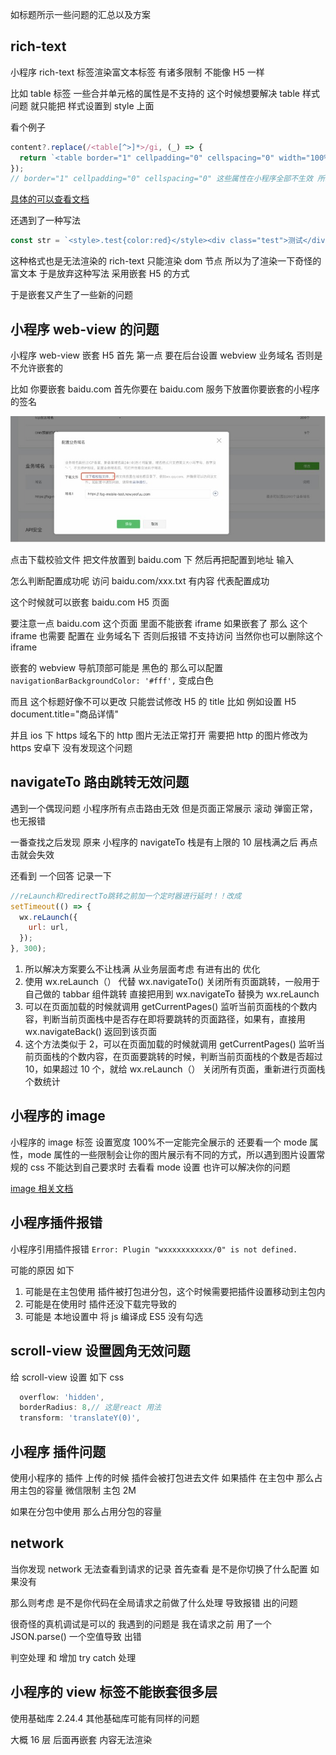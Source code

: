 如标题所示一些问题的汇总以及方案

## rich-text

小程序 rich-text 标签渲染富文本标签 有诸多限制 不能像 H5 一样

比如 table 标签 一些合并单元格的属性是不支持的 这个时候想要解决 table 样式问题 就只能把 样式设置到 style 上面

看个例子

```js
content?.replace(/<table[^>]*>/gi, (_) => {
  return `<table border="1" cellpadding="0" cellspacing="0" width="100%" bordercolor="#DFDFDF" style="border-collapse:collapse;"  >`;
});
// border="1" cellpadding="0" cellspacing="0" 这些属性在小程序全部不生效 所以要都设置到 style中
```

[具体的可以查看文档](https://developers.weixin.qq.com/miniprogram/dev/component/rich-text.html)

还遇到了一种写法

```js
const str = `<style>.test{color:red}</style><div class="test">测试</div>`;
```

这种格式也是无法渲染的 rich-text 只能渲染 dom 节点 所以为了渲染一下奇怪的富文本 于是放弃这种写法 采用嵌套 H5 的方式

于是嵌套又产生了一些新的问题

## 小程序 web-view 的问题

小程序 web-view 嵌套 H5 首先 第一点 要在后台设置 webview 业务域名 否则是不允许嵌套的

比如 你要嵌套 baidu.com 首先你要在 baidu.com 服务下放置你要嵌套的小程序的签名

![](assets/wechat_01.jpg)

点击下载校验文件 把文件放置到 baidu.com 下 然后再把配置到地址 输入

怎么判断配置成功呢 访问 baidu.com/xxx.txt 有内容 代表配置成功

这个时候就可以嵌套 baidu.com H5 页面

要注意一点 baidu.com 这个页面 里面不能嵌套 iframe 如果嵌套了 那么 这个 iframe 也需要 配置在 业务域名下 否则后报错 不支持访问 当然你也可以删除这个 iframe

嵌套的 webview 导航顶部可能是 黑色的 那么可以配置 `navigationBarBackgroundColor: '#fff',` 变成白色

而且 这个标题好像不可以更改 只能尝试修改 H5 的 title 比如 例如设置 H5 document.title="商品详情"

并且 ios 下 https 域名下的 http 图片无法正常打开 需要把 http 的图片修改为 https 安卓下 没有发现这个问题

## navigateTo 路由跳转无效问题

遇到一个偶现问题 小程序所有点击路由无效 但是页面正常展示 滚动 弹窗正常，也无报错

一番查找之后发现 原来 小程序的 navigateTo 栈是有上限的 10 层栈满之后 再点击就会失效

还看到 一个回答 记录一下

```js
//reLaunch和redirectTo跳转之前加一个定时器进行延时！！改成
setTimeout(() => {
  wx.reLaunch({
    url: url,
  });
}, 300);
```

1. 所以解决方案要么不让栈满 从业务层面考虑 有进有出的 优化
2. 使用 wx.reLaunch（） 代替 wx.navigateTo() 关闭所有页面跳转，一般用于自己做的 tabbar 组件跳转 直接把用到 wx.navigateTo 替换为 wx.reLaunch
3. 可以在页面加载的时候就调用 getCurrentPages() 监听当前页面栈的个数内容，判断当前页面栈中是否存在即将要跳转的页面路径，如果有，直接用 wx.navigateBack() 返回到该页面
4. 这个方法类似于 2，可以在页面加载的时候就调用 getCurrentPages() 监听当前页面栈的个数内容，在页面要跳转的时候，判断当前页面栈的个数是否超过 10，如果超过 10 个，就给 wx.reLaunch（） 关闭所有页面，重新进行页面栈个数统计

## 小程序的 image

小程序的 image 标签 设置宽度 100%不一定能完全展示的 还要看一个 mode 属性，mode 属性的一些限制会让你的图片展示有不同的方式，所以遇到图片设置常规的 css 不能达到自己要求时 去看看 mode 设置 也许可以解决你的问题

[image 相关文档](https://developers.weixin.qq.com/miniprogram/dev/component/image.html)

## 小程序插件报错

小程序引用插件报错 `Error: Plugin "wxxxxxxxxxxx/0" is not defined.`

可能的原因 如下

1. 可能是在主包使用 插件被打包进分包，这个时候需要把插件设置移动到主包内
2. 可能是在使用时 插件还没下载完导致的
3. 可能是 本地设置中 将 js 编译成 ES5 没有勾选

## scroll-view 设置圆角无效问题

给 scroll-view 设置 如下 css

```js
  overflow: 'hidden',
  borderRadius: 8,// 这是react 用法
  transform: 'translateY(0)',
```

## 小程序 插件问题

使用小程序的 插件 上传的时候 插件会被打包进去文件 如果插件 在主包中 那么占用主包的容量 微信限制 主包 2M

如果在分包中使用 那么占用分包的容量

## network

当你发现 network 无法查看到请求的记录 首先查看 是不是你切换了什么配置 如果没有

那么则考虑 是不是你代码在全局请求之前做了什么处理 导致报错 出的问题

很奇怪的真机调试是可以的 我遇到的问题是 我在请求之前 用了一个 JSON.parse() 一个空值导致 出错

判空处理 和 增加 try catch 处理

## 小程序的 view 标签不能嵌套很多层

使用基础库 2.24.4 其他基础库可能有同样的问题

大概 16 层 后面再嵌套 内容无法渲染
